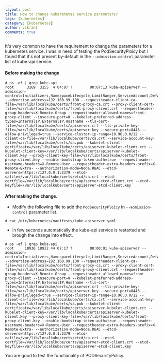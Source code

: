 ```yaml
---
layout: post
title: How to change Kuberenetes service parameters?
tags: [kubernetes]
category: [kubernetes]
author: vikrant
comments: true
--- 
```


It's very common to have the requirement to change the parameters for a kubernetes service. I was in need of testing the PodSecurityPloicy but I found that it's not present by-default in the `--admission-control` parameter list of kube-api service. 

#### Before making the change

~~~
# ps -ef | grep kube-api
root      3169  3155  4 04:07 ?        00:07:13 kube-apiserver --admission-control=Initializers,NamespaceLifecycle,LimitRanger,ServiceAccount,DefaultStorageClass,DefaultTolerationSeconds,NodeRestriction,MutatingAdmissionWebhook,ValidatingAdmissionWebhook,ResourceQuota --advertise-address=192.168.99.100 --requestheader-client-ca-file=/var/lib/localkube/certs/front-proxy-ca.crt --proxy-client-cert-file=/var/lib/localkube/certs/front-proxy-client.crt --requestheader-group-headers=X-Remote-Group --requestheader-allowed-names=front-proxy-client --insecure-port=0 --kubelet-preferred-address-types=InternalIP,ExternalIP,Hostname --tls-cert-file=/var/lib/localkube/certs/apiserver.crt --tls-private-key-file=/var/lib/localkube/certs/apiserver.key --secure-port=8443 --allow-privileged=true --service-cluster-ip-range=10.96.0.0/12 --client-ca-file=/var/lib/localkube/certs/ca.crt --service-account-key-file=/var/lib/localkube/certs/sa.pub --kubelet-client-certificate=/var/lib/localkube/certs/apiserver-kubelet-client.crt --kubelet-client-key=/var/lib/localkube/certs/apiserver-kubelet-client.key --proxy-client-key-file=/var/lib/localkube/certs/front-proxy-client.key --enable-bootstrap-token-auth=true --requestheader-username-headers=X-Remote-User --requestheader-extra-headers-prefix=X-Remote-Extra- --authorization-mode=Node,RBAC --etcd-servers=https://127.0.0.1:2379 --etcd-cafile=/var/lib/localkube/certs/etcd/ca.crt --etcd-certfile=/var/lib/localkube/certs/apiserver-etcd-client.crt --etcd-keyfile=/var/lib/localkube/certs/apiserver-etcd-client.key
~~~

#### After making the change. 

- Modify the following file to add the `PodSecurityPloicy` in `--admission-control` parameter list. 

~~~
# cat /etc/kubernetes/manifests/kube-apiserver.yaml
~~~

- In few seconds automatically the kube-api service is restarted and brough the change into effect. 

~~~
# ps -ef | grep kube-api
root     18936 18922 44 07:17 ?        00:00:01 kube-apiserver --admission-control=Initializers,NamespaceLifecycle,LimitRanger,ServiceAccount,DefaultStorageClass,DefaultTolerationSeconds,NodeRestriction,MutatingAdmissionWebhook,ValidatingAdmissionWebhook,ResourceQuota,PodSecurityPolicy --advertise-address=192.168.99.100 --requestheader-client-ca-file=/var/lib/localkube/certs/front-proxy-ca.crt --proxy-client-cert-file=/var/lib/localkube/certs/front-proxy-client.crt --requestheader-group-headers=X-Remote-Group --requestheader-allowed-names=front-proxy-client --insecure-port=0 --kubelet-preferred-address-types=InternalIP,ExternalIP,Hostname --tls-cert-file=/var/lib/localkube/certs/apiserver.crt --tls-private-key-file=/var/lib/localkube/certs/apiserver.key --secure-port=8443 --allow-privileged=true --service-cluster-ip-range=10.96.0.0/12 --client-ca-file=/var/lib/localkube/certs/ca.crt --service-account-key-file=/var/lib/localkube/certs/sa.pub --kubelet-client-certificate=/var/lib/localkube/certs/apiserver-kubelet-client.crt --kubelet-client-key=/var/lib/localkube/certs/apiserver-kubelet-client.key --proxy-client-key-file=/var/lib/localkube/certs/front-proxy-client.key --enable-bootstrap-token-auth=true --requestheader-username-headers=X-Remote-User --requestheader-extra-headers-prefix=X-Remote-Extra- --authorization-mode=Node,RBAC --etcd-servers=https://127.0.0.1:2379 --etcd-cafile=/var/lib/localkube/certs/etcd/ca.crt --etcd-certfile=/var/lib/localkube/certs/apiserver-etcd-client.crt --etcd-keyfile=/var/lib/localkube/certs/apiserver-etcd-client.key
~~~

You are good to test the functionality of PODSecurityPolicy.